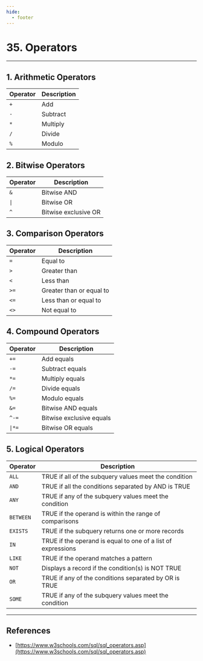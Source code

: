 ```yaml
---
hide:
  - footer
---
```


# 35. Operators

---

## 1. Arithmetic Operators

| Operator | Description |
| -------- | ----------- |
| `+`      | Add         |
| `-`      | Subtract    |
| `*`      | Multiply    |
| `/`      | Divide      |
| `%`      | Modulo      |

## 2. Bitwise Operators

| Operator | Description          |
| -------- | -------------------- |
| `&`      | Bitwise AND          |
| `\|`     | Bitwise OR           |
| `^`      | Bitwise exclusive OR |

## 3. Comparison Operators

| Operator | Description              |
| -------- | ------------------------ |
| `=`      | Equal to                 |
| `>`      | Greater than             |
| `<`      | Less than                |
| `>=`     | Greater than or equal to |
| `<=`     | Less than or equal to    |
| `<>`     | Not equal to             |

## 4. Compound Operators

| Operator | Description              |
| -------- | ------------------------ |
| `+=`     | Add equals               |
| `-=`     | Subtract equals          |
| `*=`     | Multiply equals          |
| `/=`     | Divide equals            |
| `%=`     | Modulo equals            |
| `&=`     | Bitwise AND equals       |
| `^-=`    | Bitwise exclusive equals |
| `\|*=`   | Bitwise OR equals        |

## 5. Logical Operators

| Operator  | Description                                                  |
| --------- | ------------------------------------------------------------ |
| `ALL`     | TRUE if all of the subquery values meet the condition        |
| `AND`     | TRUE if all the conditions separated by AND is TRUE          |
| `ANY`     | TRUE if any of the subquery values meet the condition        |
| `BETWEEN` | TRUE if the operand is within the range of comparisons       |
| `EXISTS`  | TRUE if the subquery returns one or more records             |
| `IN`      | TRUE if the operand is equal to one of a list of expressions |
| `LIKE`    | TRUE if the operand matches a pattern                        |
| `NOT`     | Displays a record if the condition(s) is NOT TRUE            |
| `OR`      | TRUE if any of the conditions separated by OR is TRUE        |
| `SOME`    | TRUE if any of the subquery values meet the condition        |

---

## References

- [https://www.w3schools.com/sql/sql_operators.asp](https://www.w3schools.com/sql/sql_operators.asp)
